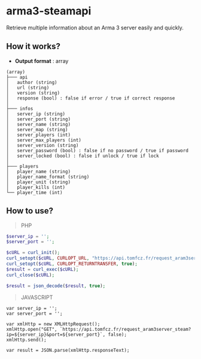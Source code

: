 # arma3-steamapi
Retrieve multiple information about an Arma 3 server easily and quickly.

## How it works?
* **Output format** : array
```
(array)
├─── api
│	author (string)
│	url (string)
│	version (string)
│	response (bool) : false if error / true if correct response
│
├─── infos
│	server_ip (string)
│	server_port (string)
│	server_name (string)
│	server_map (string)
│	server_players (int)
│	server_max_players (int)
│	server_version (string)
│	server_password (bool) : false if no password / true if password
│	server_locked (bool) : false if unlock / true if lock
│
├─── players
│	player_name (string)
│	player_name_format (string)
│	player_unit (string)
│	player_kills (int)
└──	player_time (int)
```

## How to use?

> PHP
```PHP
$server_ip = '';
$server_port = '';

$cURL = curl_init();
curl_setopt($cURL, CURLOPT_URL, "https://api.tomfcz.fr/request_aram3server_steam?ip=$server_ip&port=$server_port");
curl_setopt($cURL, CURLOPT_RETURNTRANSFER, true);
$result = curl_exec($cURL);
curl_close($cURL);

$result = json_decode($result, true);
```

> JAVASCRIPT
```JS
var server_ip = '';
var server_port = '';

var xmlHttp = new XMLHttpRequest();
xmlHttp.open("GET", `https://api.tomfcz.fr/request_aram3server_steam?ip=${server_ip}&port=${server_port}`, false);
xmlHttp.send();

var result = JSON.parse(xmlHttp.responseText);
```
